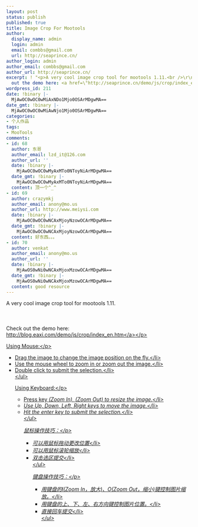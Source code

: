 ```yaml
---
layout: post
status: publish
published: true
title: Image Crop For Mootools
author:
  display_name: admin
  login: admin
  email: combbs@gmail.com
  url: http://seaprince.cn/
author_login: admin
author_email: combbs@gmail.com
author_url: http://seaprince.cn/
excerpt: ! "<p>A very cool image crop tool for mootools 1.11.<br />\r\n<br />\r\nCheck
  out the demo here: <a href=\"http://seaprince.cn/demo/js/crop/index_en.htm\">http://seaprince.cn/demo/js/crop/index_en.htm</a></p>"
wordpress_id: 211
date: !binary |-
  MjAwOC0wOC0wMiAxNDo1Mjo0OSArMDgwMA==
date_gmt: !binary |-
  MjAwOC0wOC0wMiAwNjo1Mjo0OSArMDgwMA==
categories:
- 个人作品
tags:
- MooTools
comments:
- id: 68
  author: 东哥
  author_email: lzd_it@126.com
  author_url: ''
  date: !binary |-
    MjAwOC0wOC0wMyAxMTo0NToyNiArMDgwMA==
  date_gmt: !binary |-
    MjAwOC0wOC0wMyAxMTo0NToyNiArMDgwMA==
  content: 顶一个^_^
- id: 69
  author: crazymkj
  author_email: anony@mo.us
  author_url: http://www.meiysi.com
  date: !binary |-
    MjAwOC0wOC0wNCAxMjoyNzowOCArMDgwMA==
  date_gmt: !binary |-
    MjAwOC0wOC0wNCAxMjoyNzowOCArMDgwMA==
  content: 好东西。。。
- id: 70
  author: venkat
  author_email: anony@mo.us
  author_url: ''
  date: !binary |-
    MjAwOS0wNi0wNCAxMjoxMzowOCArMDgwMA==
  date_gmt: !binary |-
    MjAwOS0wNi0wNCAxMjoxMzowOCArMDgwMA==
  content: good resource
---
```

<p>A very cool image crop tool for mootools 1.11.<br &#47;><br />
<br &#47;><br />
Check out the demo here: <a href="http:&#47;&#47;blog.eaxi.com&#47;demo&#47;js&#47;crop&#47;index_en.htm">http:&#47;&#47;blog.eaxi.com&#47;demo&#47;js&#47;crop&#47;index_en.htm<&#47;a><&#47;p></p>
<p>Using Mouse:<&#47;p></p>
<ul>
<li>Drag the image to change the image position on the fly.<&#47;li>
<li>Use the mouse wheel to zoom in or zoom out the image.<&#47;li>
<li>Double click to submit the selection.<&#47;li><br />
<&#47;ul></p>
<p>Using Keyboard:<&#47;p></p>
<ul>
<li>Press key <I>(Zoom In), <O>(Zoom Out) to resize the image.<&#47;li>
<li>Use Up, Down, Left, Right keys to move the image.<&#47;li>
<li>Hit the enter key to submit the selection.<&#47;li><br />
<&#47;ul></p>
<p>鼠标操作技巧：<&#47;p></p>
<ul>
<li>可以用鼠标拖动更改位置<&#47;li>
<li>可以用鼠标滚轮缩放<&#47;li>
<li>双击选区提交<&#47;li><br />
<&#47;ul></p>
<p>键盘操作技巧：<&#47;p></p>
<ul>
<li>用键盘的I(Zoom In，放大)、O(Zoom Out，缩小)键控制图片缩放。<&#47;li>
<li>用键盘的上、下、左、右方向键控制图片位置。<&#47;li>
<li>直接回车提交<&#47;li><br />
<&#47;ul></p>
